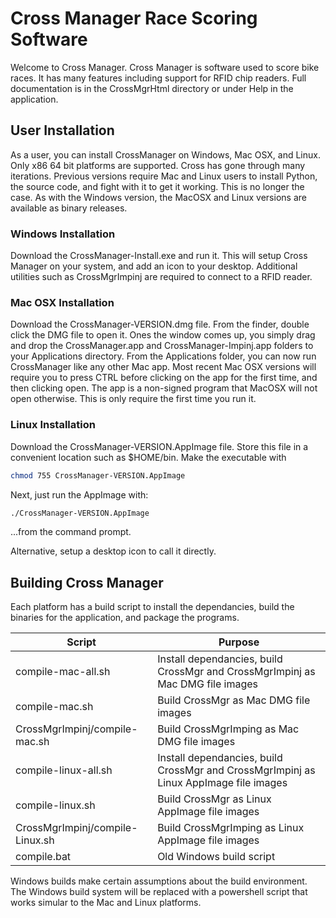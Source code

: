 # Cross Manager Race Scoring Software

Welcome to Cross Manager. Cross Manager is software used to score bike races. It has many features including support for RFID chip readers. Full documentation is in the CrossMgrHtml directory or under Help in the application.

## User Installation

As a user, you can install CrossManager on Windows, Mac OSX, and Linux. Only x86 64 bit platforms are supported. Cross has gone through many iterations. Previous versions require Mac and Linux users to install Python, the source code, and fight with it to get it working. This is no longer the case. As with the Windows version, the MacOSX and Linux versions are available as binary releases.

### Windows Installation

Download the CrossManager-Install.exe and run it. This will setup Cross Manager on your system, and add an icon to your desktop. Additional utilities such as CrossMgrImpinj are required to connect to a RFID reader.

### Mac OSX Installation

Download the CrossManager-VERSION.dmg file. From the finder, double click the DMG file to open it. Ones the window comes up, you simply drag and drop the CrossManager.app and CrossManager-Impinj.app folders to your Applications directory. From the Applications folder, you can now run CrossManager like any other Mac app. Most recent Mac OSX versions will require you to press CTRL before clicking on the app for the first time, and then clicking open. The app is a non-signed program that MacOSX will not open otherwise. This is only require the first time you run it.

### Linux Installation

Download the CrossManager-VERSION.AppImage file. Store this file in a convenient location such as $HOME/bin. Make the executable with

```bash
chmod 755 CrossManager-VERSION.AppImage
```

Next, just run the AppImage with:

```bash
./CrossManager-VERSION.AppImage
```

...from the command prompt.

Alternative, setup a desktop icon to call it directly.

## Building Cross Manager

Each platform has a build script to install the dependancies, build the binaries for the application, and package the programs.

| Script  | Purpose |
|---------|---------|
| compile-mac-all.sh | Install dependancies, build CrossMgr and CrossMgrImpinj as Mac DMG file images |
| compile-mac.sh | Build CrossMgr as Mac DMG file images |
| CrossMgrImpinj/compile-mac.sh | Build CrossMgrImping as Mac DMG file images |
| compile-linux-all.sh | Install dependancies, build CrossMgr and CrossMgrImpinj as Linux AppImage file images |
| compile-linux.sh | Build CrossMgr as Linux AppImage file images |
| CrossMgrImpinj/compile-Linux.sh | Build CrossMgrImping as Linux AppImage file images |
| compile.bat | Old Windows build script |

Windows builds make certain assumptions about the build environment. The Windows build system will be replaced with a powershell script that works simular to the Mac and Linux platforms.

 
